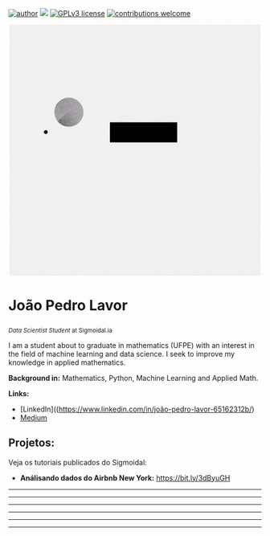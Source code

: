 [![author](https://img.shields.io/badge/author-carlosfab-red.svg)](https://www.linkedin.com/in/joão-pedro-lavor-65162312b/) [![](https://img.shields.io/badge/python-3.7+-blue.svg)](https://www.python.org/downloads/release/python-365/) [![GPLv3 license](https://img.shields.io/badge/License-GPLv3-blue.svg)](http://perso.crans.org/besson/LICENSE.html) [![contributions welcome](https://img.shields.io/badge/contributions-welcome-brightgreen.svg?style=flat)](https://github.com/jplavorr)

<p align="center">
  <img src= "Data Science.gif" >
</p>


# João Pedro Lavor
<sub>*Data Scientist Student* at Sigmoidal.ia</sub>

I am a student about to graduate in mathematics (UFPE) with an interest in the field of machine learning and data science. I seek to improve my knowledge in applied mathematics.


**Background in:** Mathematics, Python, Machine Learning and Applied Math.

**Links:**
* [LinkedIn]((https://www.linkedin.com/in/joão-pedro-lavor-65162312b/)
* [Medium](https://www.medium.com)


## Projetos:
Veja os tutoriais publicados do Sigmoidal:

* **Análisando dados do Airbnb New York:** https://bit.ly/3dByuGH
* **** 
* **** 
* **** 
* **** 
* **** 

---
